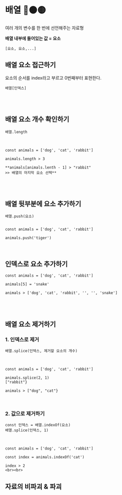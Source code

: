 # 배열 🔴🟠🟡

여러 개의 변수를 한 번에 선언해주는 자료형

**배열 내부에 들어있는 값 = 요소**

    [요소, 요소,...]

## 배열 요소 접근하기

요소의 순서를 index라고 부르고 0번째부터 표현한다.

    배열[인덱스]

<br><br>

## 배열 요소 개수 확인하기

    배열.length

<br>

    const animals = ['dog', 'cat', 'rabbit']

    animals.length > 3

    **animals[animals.lenth - 1] > "rabbit"
    >> 배열의 마지막 요소 선택**

<br><br>

## 배열 뒷부분에 요소 추가하기

    배열.push(요소)


    const animals = ['dog', 'cat', 'rabbit']

    animals.push('tiger')

<br>

## 인덱스로 요소 추가하기

    const animals = ['dog', 'cat', 'rabbit']

    animals[5] = 'snake'

    animals > ['dog', 'cat', 'rabbit', '', '', 'snake']

<br><br>

## 배열 요소 제거하기

### 1. 인덱스로 제거

    배열.splice(인덱스, 제거할 요소의 개수)

<br>

    const animals = ['dog', 'cat', 'rabbit']

    animals.splice(2, 1)
    ["rabbit"}

    animals > ["dog", "cat"}

<br>

### 2. 값으로 제거하기

    const 인덱스 = 배열.indexOf(요소)
    배열.splice(인덱스, 1)

<br>

    const animals = ['dog', 'cat', 'rabbit']

    const index = animals.indexOf('cat')

    index > 2
    <br><br>

## 자료의 비파괴 & 파괴
